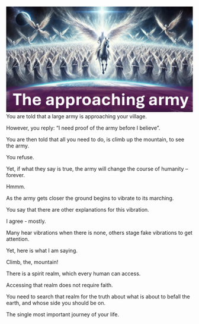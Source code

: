 ![Video cover image](./cover.jpg "cover photo")
You are told that a large army is approaching your village.

However, you reply: “I need proof of the army before I believe”.

You are then told that all you need to do, is climb up the mountain, to see the army.

You refuse.

Yet, if what they say is true, the army will change the course of humanity – forever.

Hmmm.

As the army gets closer the ground begins to vibrate to its marching.

You say that there are other explanations for this vibration.

I agree - mostly.

Many hear vibrations when there is none, others stage fake vibrations to get attention.

Yet, here is what I am saying.

Climb, the, mountain!

There is a spirit realm, which every human can access.

Accessing that realm does not require faith.

You need to search that realm for the truth about what is about to befall the earth, and whose side you should be on.

The single most important journey of your life.